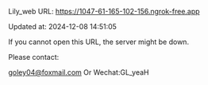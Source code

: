 Lily_web URL: https://1047-61-165-102-156.ngrok-free.app

Updated at: 2024-12-08 14:51:05

If you cannot open this URL, the server might be down.

Please contact: 

goley04@foxmail.com Or Wechat:GL_yeaH